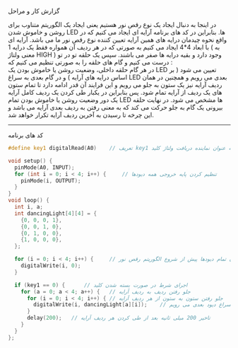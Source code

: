 

 گزارش کار و مراحل 

در اینجا به دنبال ایجاد یک نوع رقص نور هستیم یعنی ایجاد یک الگوریتم متناوب برای روشن و خاموش شدن LED ها. بنابراین در کد های برنامه آرایه ای ایجاد می کنیم که در واقع نحوه چیدمان درایه های همین آرایه تعیین کننده نوع رقص نور ما می باشد. آرایه ای با ابعاد 4\*4 ایجاد می کنیم به صورتی که در هر ردیف آن همواره فقط یک درایه 1 ( به معنی ولتاژ HIGH ) وجود دارد و بقیه درایه ها صفر می باشند. سپس یک حلقه تو در تو درست می کنیم و گام های حلقه را به صورتی تنظیم می کنیم که :  
در هر گام حلقه داخلی، وضعیت روشن یا خاموش بودن یک LED تعیین می شود ( بر اساس درایه های آرایه ) و در گام بعدی به سراغ LED بعدی می رویم و همچنین در همان ردیف آرایه نیز یک ستون به جلو می رویم و این فرایند آن قدر ادامه دارد تا تمام ستون های یک ردیف از آرایه تمام شود. پس بنابراین در یکبار طی کردن یک ردیف کامل آرایه یک دور وضعیت روشن یا خاموش بودن تمام LED ها مشخص می شود. در نهایت حلقه بیرونی یک گام به جلو حرکت می کند که به معنی رفتن به ردیف بعدی آرایه می باشد و این چرخه تا رسیدن به آخرین ردیف آرایه تکرار خواهد شد.

---
 کد های برنامه 

```cpp
#define key1 digitalRead(A0)    // تعریف key1 به عنوان نماینده دریافت ولتاژ کلید

void setup() {
  pinMode(A0, INPUT);
  for (int i = 0; i < 4; i++) {     // تنظیم کردن پایه خروجی همه دیودها
    pinMode(i, OUTPUT);
  }
}
void loop() {
  int i, a;
  int dancingLight[4][4] = {
    {0, 0, 0, 1},
    {0, 0, 1, 0},
    {0, 1, 0, 0},
    {1, 0, 0, 0},
  };

  for (i = 0; i < 4; i++) {     // خاموش کردن تمام دیودها پیش از شروع الگوریتم رقص نور
    digitalWrite(i, 0);
  }

  if (key1 == 0) {      // اجرای شرط در صورت بسته شدن کلید
    for (a = 0; a < 4; a++) {   // جلو رفتن ردیف به ردیف آرایه
      for (i = 0; i < 4; i++) { // جلو رفتن ستون به ستون از هر ردیف آرایه
        digitalWrite(i, dancingLight[a][i]);    // در هر گام، وضعیت را برای یک دیود تعیین میکنیم و بعد به سراغ دیود بعدی می رویم
      }
      delay(200);   // تاخیر 200 میلی ثانیه بعد از طی کردن هر ردیف آرایه
    }
  }
};
```


